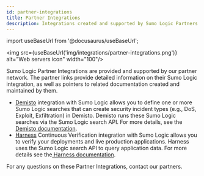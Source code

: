 ```yaml
---
id: partner-integrations
title: Partner Integrations
description: Integrations created and supported by Sumo Logic Partners.
---
```


import useBaseUrl from '@docusaurus/useBaseUrl';

<img src={useBaseUrl('img/integrations/partner-integrations.png')} alt="Web servers icon" width="100"/>

Sumo Logic Partner Integrations are provided and supported by our partner network. The partner links provide detailed information on their Sumo Logic integration, as well as pointers to related documentation created and maintained by them.

* [Demisto](https://www.demisto.com/) integration with Sumo Logic allows you to define one or more Sumo Logic searches that can create security incident types (e.g., DoS, Exploit, Exfiltration) in Demisto. Demisto runs these Sumo Logic searches via the Sumo Logic search API. For more details, see the [Demisto documentation](https://support.demisto.com/hc/en-us/articles/115002648087-Sumologic).
* [Harness](https://harness.io/) Continuous Verification integration with Sumo Logic allows you to verify your deployments and live production applications. Harness uses the Sumo Logic search API to query application data. For more details see the[ Harness documentation](https://docs.harness.io/article/wb2k4u4kxm-sumo-logic-verification-overview).

For any questions on these Partner Integrations, contact our partners.
